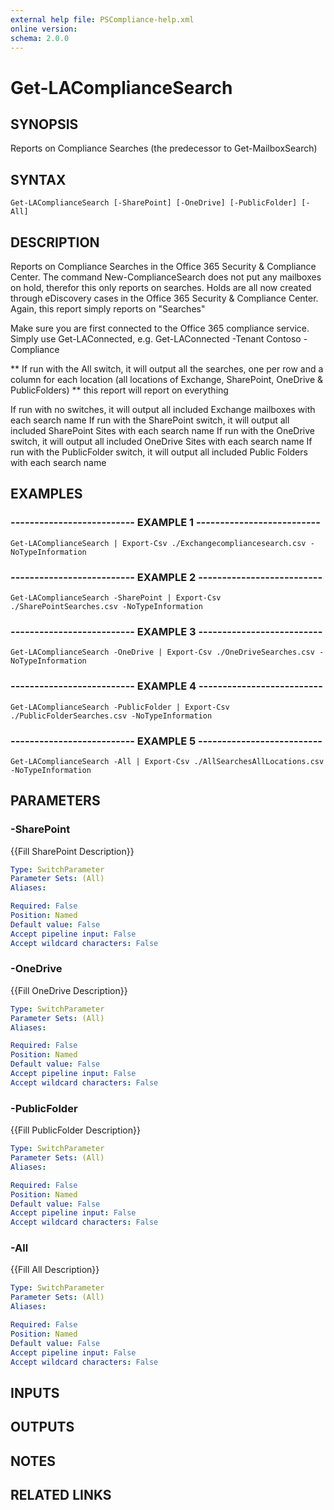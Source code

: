 ```yaml
---
external help file: PSCompliance-help.xml
online version: 
schema: 2.0.0
---
```


# Get-LAComplianceSearch

## SYNOPSIS
Reports on Compliance Searches (the predecessor to Get-MailboxSearch)

## SYNTAX

```
Get-LAComplianceSearch [-SharePoint] [-OneDrive] [-PublicFolder] [-All]
```

## DESCRIPTION
Reports on Compliance Searches in the Office 365 Security & Compliance Center. 
The command New-ComplianceSearch does not put any mailboxes on hold, therefor this only reports on searches.
Holds are all now created through eDiscovery cases in the Office 365 Security & Compliance Center.
Again, this report simply reports on "Searches"

Make sure you are first connected to the Office 365 compliance service. 
Simply use Get-LAConnected,  e.g.
Get-LAConnected -Tenant Contoso -Compliance

** If run with the All switch, it will output all the searches, one per row and a column for each location (all locations of Exchange, SharePoint, OneDrive & PublicFolders)
  ** this report will report on everything

If run with no switches, it will output all included Exchange mailboxes with each search name
If run with the SharePoint switch, it will output all included SharePoint Sites with each search name
If run with the OneDrive switch, it will output all included OneDrive Sites with each search name
If run with the PublicFolder switch, it will output all included Public Folders with each search name

## EXAMPLES

### -------------------------- EXAMPLE 1 --------------------------
```
Get-LAComplianceSearch | Export-Csv ./Exchangecompliancesearch.csv -NoTypeInformation
```

### -------------------------- EXAMPLE 2 --------------------------
```
Get-LAComplianceSearch -SharePoint | Export-Csv ./SharePointSearches.csv -NoTypeInformation
```

### -------------------------- EXAMPLE 3 --------------------------
```
Get-LAComplianceSearch -OneDrive | Export-Csv ./OneDriveSearches.csv -NoTypeInformation
```

### -------------------------- EXAMPLE 4 --------------------------
```
Get-LAComplianceSearch -PublicFolder | Export-Csv ./PublicFolderSearches.csv -NoTypeInformation
```

### -------------------------- EXAMPLE 5 --------------------------
```
Get-LAComplianceSearch -All | Export-Csv ./AllSearchesAllLocations.csv -NoTypeInformation
```

## PARAMETERS

### -SharePoint
{{Fill SharePoint Description}}

```yaml
Type: SwitchParameter
Parameter Sets: (All)
Aliases: 

Required: False
Position: Named
Default value: False
Accept pipeline input: False
Accept wildcard characters: False
```

### -OneDrive
{{Fill OneDrive Description}}

```yaml
Type: SwitchParameter
Parameter Sets: (All)
Aliases: 

Required: False
Position: Named
Default value: False
Accept pipeline input: False
Accept wildcard characters: False
```

### -PublicFolder
{{Fill PublicFolder Description}}

```yaml
Type: SwitchParameter
Parameter Sets: (All)
Aliases: 

Required: False
Position: Named
Default value: False
Accept pipeline input: False
Accept wildcard characters: False
```

### -All
{{Fill All Description}}

```yaml
Type: SwitchParameter
Parameter Sets: (All)
Aliases: 

Required: False
Position: Named
Default value: False
Accept pipeline input: False
Accept wildcard characters: False
```

## INPUTS

## OUTPUTS

## NOTES

## RELATED LINKS

